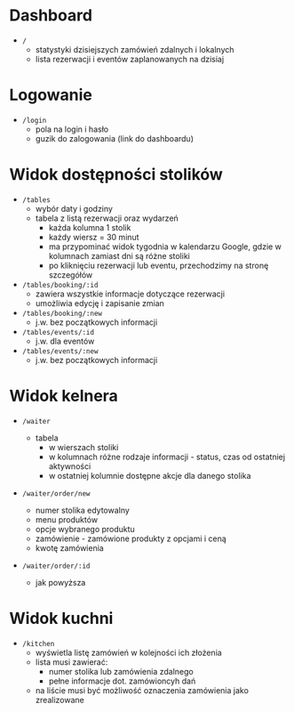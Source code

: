 # Dashboard
- `/`
    - statystyki dzisiejszych zamówień zdalnych i lokalnych
    - lista rezerwacji i eventów zaplanowanych na dzisiaj

# Logowanie
- `/login`
    - pola na login i hasło
    - guzik do zalogowania (link do dashboardu)

# Widok dostępności stolików
- `/tables`
    - wybór daty i godziny
    - tabela z listą rezerwacji oraz wydarzeń
        - każda kolumna 1 stolik
        - każdy wiersz = 30 minut
        - ma przypominać widok tygodnia w kalendarzu Google, gdzie w kolumnach zamiast dni są różne stoliki
        - po kliknięciu rezerwacji lub eventu, przechodzimy na stronę szczegółów
- `/tables/booking/:id`
    - zawiera wszystkie informacje dotyczące rezerwacji
    - umożliwia edycję i zapisanie zmian
- `/tables/booking/:new`
    - j.w. bez początkowych informacji
- `/tables/events/:id`
    - j.w. dla eventów
- `/tables/events/:new`
    - j.w. bez początkowych informacji
    
# Widok kelnera
- `/waiter`
    - tabela
        - w wierszach stoliki
        - w kolumnach różne rodzaje informacji - status, czas od ostatniej aktywności
        - w ostatniej kolumnie dostępne akcje dla danego stolika
        
- `/waiter/order/new`
    - numer stolika edytowalny
    - menu produktów
    - opcje wybranego produktu
    - zamówienie - zamówione produkty z opcjami i ceną
    - kwotę zamówienia
    
- `/waiter/order/:id`
    - jak powyższa

# Widok kuchni
- `/kitchen`
    - wyświetla listę zamówień w kolejności ich złożenia
    - lista musi zawierać:
        - numer stolika lub zamówienia zdalnego
        - pełne informacje dot. zamówioncyh dań
    - na liście musi być możliwość oznaczenia zamówienia jako zrealizowane